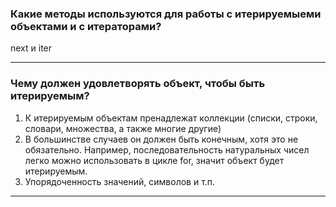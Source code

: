### Какие методы используются для работы с итерируемыеми объектами и с итераторами?
next и iter
***
### Чему должен удовлетворять объект, чтобы быть итерируемым?
1) К итерируемым объектам пренадлежат коллекции (списки, строки, словари, множества, а также многие другие)
2) В большинстве случаев он должен быть конечным, хотя это не обязательно. Например, последовательность натуральных чисел легко можно использовать в цикле for, значит объект будет итерируемым.
3) Упорядоченность значений, символов и т.п.
***